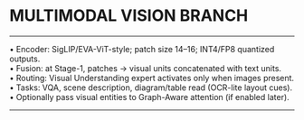 # MULTIMODAL VISION BRANCH

--------------------------------------------------------------------------------
• Encoder: SigLIP/EVA-ViT-style; patch size 14–16; INT4/FP8 quantized outputs.  
• Fusion: at Stage-1, patches → visual units concatenated with text units.  
• Routing: Visual Understanding expert activates only when images present.  
• Tasks: VQA, scene description, diagram/table read (OCR-lite layout cues).  
• Optionally pass visual entities to Graph-Aware attention (if enabled later).

--------------------------------------------------------------------------------
